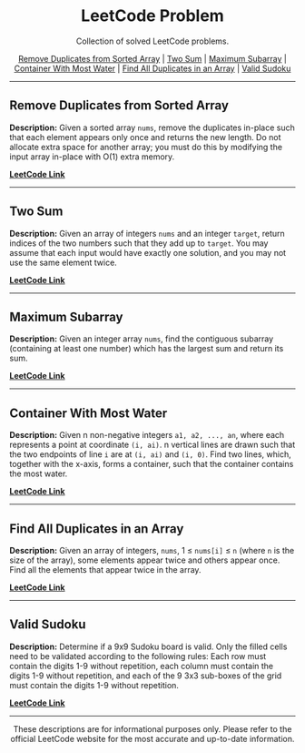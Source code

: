 <div align="center">
  <h1>LeetCode Problem</h1>
  <p>Collection of solved LeetCode problems.</p>
  <p align="center">
    <a href="#remove-duplicates-from-sorted-array">Remove Duplicates from Sorted Array</a> |
    <a href="#two-sum">Two Sum</a> |
    <a href="#maximum-subarray">Maximum Subarray</a> |
    <a href="#container-with-most-water">Container With Most Water</a> |
    <a href="#find-all-duplicates-in-an-array">Find All Duplicates in an Array</a> |
    <a href="#valid-sudoku">Valid Sudoku</a>
  </p>
</div>

---

## Remove Duplicates from Sorted Array

**Description:**
Given a sorted array `nums`, remove the duplicates in-place such that each element appears only once and returns the new length. Do not allocate extra space for another array; you must do this by modifying the input array in-place with O(1) extra memory.

**[LeetCode Link](https://leetcode.com/problems/remove-duplicates-from-sorted-array/description/)**

---

## Two Sum

**Description:**
Given an array of integers `nums` and an integer `target`, return indices of the two numbers such that they add up to `target`. You may assume that each input would have exactly one solution, and you may not use the same element twice.

**[LeetCode Link](https://leetcode.com/problems/two-sum/description/)**

---

## Maximum Subarray

**Description:**
Given an integer array `nums`, find the contiguous subarray (containing at least one number) which has the largest sum and return its sum.

**[LeetCode Link](https://leetcode.com/problems/maximum-subarray/description/)**

---

## Container With Most Water

**Description:**
Given n non-negative integers `a1, a2, ..., an`, where each represents a point at coordinate `(i, ai)`. n vertical lines are drawn such that the two endpoints of line `i` are at `(i, ai)` and `(i, 0)`. Find two lines, which, together with the x-axis, forms a container, such that the container contains the most water.

**[LeetCode Link](https://leetcode.com/problems/container-with-most-water/description/)**

---

## Find All Duplicates in an Array

**Description:**
Given an array of integers, `nums`, 1 ≤ `nums[i]` ≤ `n` (where `n` is the size of the array), some elements appear twice and others appear once. Find all the elements that appear twice in the array.

**[LeetCode Link](https://leetcode.com/problems/find-all-duplicates-in-an-array/description/)**

---

## Valid Sudoku

**Description:**
Determine if a 9x9 Sudoku board is valid. Only the filled cells need to be validated according to the following rules: Each row must contain the digits 1-9 without repetition, each column must contain the digits 1-9 without repetition, and each of the 9 3x3 sub-boxes of the grid must contain the digits 1-9 without repetition.

**[LeetCode Link](https://leetcode.com/problems/valid-sudoku/description/)**

---

<div align="center">
  <p>These descriptions are for informational purposes only. Please refer to the official LeetCode website for the most accurate and up-to-date information.</p>
</div>
